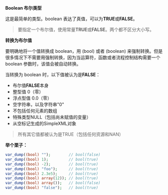 **Boolean 布尔类型**

这是最简单的类型。boolean 表达了真值，可以为**TRUE**或**FALSE**。

> 要指定一个布尔值，使用常量**TRUE**或**FALSE**。两个都不区分大小写。

**转换为布尔值**

要明确地将一个值转换成 boolean，用 \(bool\) 或者 \(boolean\) 来强制转换。但是很多情况下不需要用强制转换，因为当运算符，函数或者流程控制结构需要一个 boolean 参数时，该值会被自动转换。

当转换为 boolean 时，以下值被认为是**FALSE**：

* 布尔值**FALSE**本身
* 整型值 0（零）
* 浮点型值 0.0（零）
* 空字符串，以及字符串"0"
* 不包括任何元素的数组
* 特殊类型NULL（包括尚未赋值的变量）
* 从空标记生成的SimpleXML对象

> 所有其它值都被认为是TRUE（包括任何资源和NAN）

**举个栗子：**

```php
var_dump((bool) "");        // bool(false)
var_dump((bool) 1);         // bool(true)
var_dump((bool) -2);        // bool(true)
var_dump((bool) "foo");     // bool(true)
var_dump((bool) 2.3e5);     // bool(true)
var_dump((bool) array(12)); // bool(true)
var_dump((bool) array());   // bool(false)
var_dump((bool) "false");   // bool(true)
```



